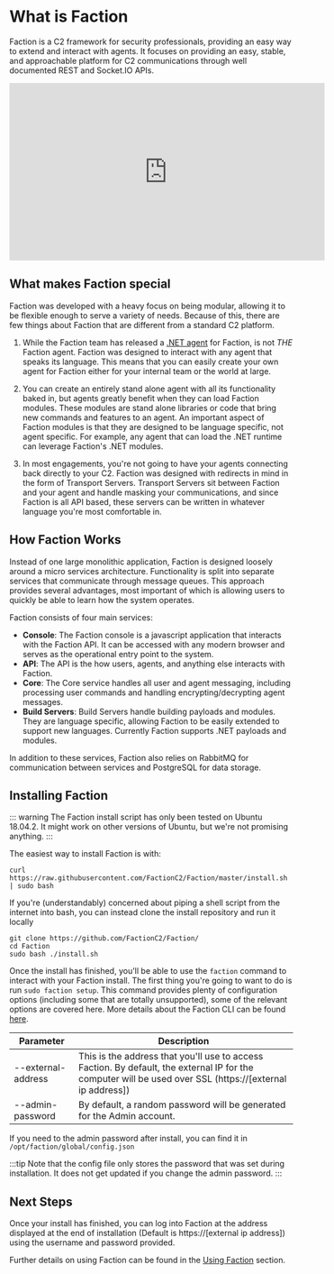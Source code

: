# What is Faction
Faction is a C2 framework for security professionals, providing an easy way to extend and interact with agents. It focuses on providing an easy, stable, and approachable platform for C2 communications through well documented REST and Socket.IO APIs.

<iframe style="margin: 0 auto; text-align: center" width="560" height="315" src="https://www.youtube-nocookie.com/embed/gETAhgBJabI" frameborder="0" allowfullscreen></iframe>

## What makes Faction special
Faction was developed with a heavy focus on being modular, allowing it to be flexible enough to serve a variety of needs. Because of this, there are few things about Faction that are different from a standard C2 platform.

1. While the Faction team has released a [.NET agent](https://github.com/maraudershell/Marauder) for Faction, is not *THE* Faction agent. Faction was designed to interact with any agent that speaks its language. This means that you can easily create your own agent for Faction either for your internal team or the world at large.

2. You can create an entirely stand alone agent with all its functionality baked in, but agents greatly benefit when they can load Faction modules. These modules are stand alone libraries or code that bring new commands and features to an agent. An important aspect of Faction modules is that they are designed to be language specific, not agent specific. For example, any agent that can load the .NET runtime can leverage Faction's .NET modules.

3. In most engagements, you're not going to have your agents connecting back directly to your C2. Faction was designed with redirects in mind in the form of Transport Servers. Transport Servers sit between Faction and your agent and handle masking your communications, and since Faction is all API based, these servers can be written in whatever language you're most comfortable in. 


## How Faction Works
Instead of one large monolithic application, Faction is designed loosely around a micro services architecture. Functionality is split into separate services that communicate through message queues. This approach provides several advantages, most important of which is allowing users to quickly be able to learn how the system operates. 

Faction consists of four main services:

* **Console**: The Faction console is a javascript application that interacts with the Faction API. It can be accessed with any modern browser and serves as the operational entry point to the system. 
* **API**: The API is the how users, agents, and anything else interacts with Faction.
* **Core**: The Core service handles all user and agent messaging, including processing user commands and handling encrypting/decrypting agent messages.
* **Build Servers**: Build Servers handle building payloads and modules. They are language specific, allowing Faction to be easily extended to support new languages. Currently Faction supports .NET payloads and modules.

In addition to these services, Faction also relies on RabbitMQ for communication between services and PostgreSQL for data storage.

## Installing Faction
::: warning
The Faction install script has only been tested on Ubuntu 18.04.2. It might work on other versions of Ubuntu, but we're not promising anything.
:::

The easiest way to install Faction is with:

```
curl https://raw.githubusercontent.com/FactionC2/Faction/master/install.sh | sudo bash
```

If you're (understandably) concerned about piping a shell script from the internet into bash, you can instead clone the install repository and run it locally

```
git clone https://github.com/FactionC2/Faction/
cd Faction
sudo bash ./install.sh
```

Once the install has finished, you'll be able to use the `faction` command to interact with your Faction install. The first thing you're going to want to do is run `sudo faction setup`. This command provides plenty of configuration options (including some that are totally unsupported), some of the relevant options are covered here. More details about the Faction CLI can be found [here](/docs/components/#CLI).

|Parameter          | Description |
|-------------------|-------------|
|--external-address | This is the address that you'll use to access Faction. By default, the external IP for the computer will be used over SSL (https://[external ip address]) |
|--admin-password | By default, a random password will be generated for the Admin account. |

If you need to the admin password after install, you can find it in `/opt/faction/global/config.json`

:::tip
Note that the config file only stores the password that was set during installation. It does not get updated if you change the admin password.
:::

## Next Steps
Once your install has finished, you can log into Faction at the address displayed at the end of installation (Default is https://[external ip address]) using the username and password provided.

Further details on using Faction can be found in the [Using Faction](/docs/using/) section.
